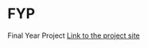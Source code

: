 # FYP
Final Year Project
 [Link to the project site](https://share.streamlit.io/abir21/finalyearproject/app.py)
